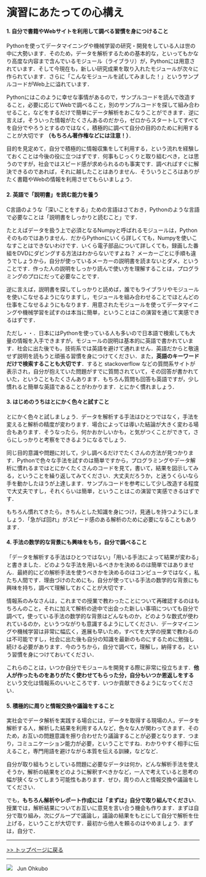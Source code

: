 # 演習にあたっての心構え

#### 1. 自分で書籍やWebサイトを利用して調べる習慣を身につけること
Pythonを使ってデータマイニングや機械学習の研究・開発をしている人は世の中に大勢います．そのため，データを解析するための基本的な，といってもかなり高度な内容まで含んでいるモジュール（ライブラリ）が，Pythonには用意されています．そして今現在も，新しい研究成果を取り入れたモジュールが次々に作られています．さらに「こんなモジュールを試してみました！」というサンプルコードがWeb上に溢れています．

Pythonにはこのように幸せな事情があるので，サンプルコードを読んで改造すること，必要に応じてWebで調べること，別のサンプルコードを探して組み合わせること，などをするだけで簡単にデータ解析をおこなうことができます．逆に言えば，そういった情報がたくさんあるのだから，ゼロからスタートしてすべてを自分でやろうとするのではなく，積極的に調べて自分の目的のために利用することが大切です **（もちろん著作権などには注意！）**．

目的を見定めて，自分で積極的に情報収集をして利用する，という流れを経験しておくことは今後の役に立つはずです．何事もじっくりと取り組むべき，とは思うのですが，社会ではスピード感が求められるのも事実です．調べればすぐに解決できるのであれば，それに越したことはありません．そういうところはありがたく書籍やWebの情報を利用させてもらいましょう．


#### 2. 英語で「説明書」を読む能力を養う
C言語のような「深いことをする」ための言語はさておき，Pythonのような言語で必要なことは「説明書をしっかりと読むこと」です．

たとえばデータを扱う上で必須となるNumpyと呼ばれるモジュールは，Pythonそのものではありません．だからPythonにいくら詳しくても，Numpyを使いこなすことはできないわけです．いくら電子部品について詳しくても，録画した番組をDVDにダビングする方法はわからないですよね？ メーカーごとに手順も違うでしょうから，自分が使っているメーカーの説明書を読まないとダメ，ということです．作った人の説明をしっかり読んで使い方を理解することは，プログラミングのプロにだって必要なことです．

逆に言えば，説明書を探してしっかりと読めば，誰でもライブラリやモジュールを使いこなせるようになりますし，モジュールを組み合わせることでほとんどの仕事をこなせるようにもなります．用意されたモジュールを使ってデータマイニングや機械学習を試すのは本当に簡単，ということはこの演習を通じて実感できるはずです．

ただし・・．日本にはPythonを使っている人も多いので日本語で検索しても大量の情報を入手できますが，モジュールの説明は基本的に英語で書かれています．社会に出た後でも，技術系では英語を避けて通れません．英語だからと敬遠せず説明を読もうと頑張る習慣を身につけてください．また，**英語のキーワードだけで検索することも大切です**．すると stackoverflow などの質問系サイトが表示され，自分が抱えていた問題がすでに質問されていて，その回答が書かれていた，ということもたくさんあります．もちろん質問も回答も英語ですが，少し慣れると簡単な英語であることがわかります．とにかく慣れましょう．


#### 3. はじめのうちはとにかく色々と試すこと
とにかく色々と試しましょう．データを解析する手法はひとつではなく，手法を変えると解析の精度が変わります．場合によっては導いた結論が大きく変わる場合もあります．そうなったら，何かおかしいかも，と気がつくことができて，さらにしっかりと考察をできるようになるでしょう．

同じ目的意識や問題に対して，少し調べるだけでたくさんの方法が見つかります．Pythonで色々な手法を試すのは簡単ですから，プログラミングやデータ解析に慣れるまではとにかくたくさんのコードを見て，書いて，結果を図示してみる，ということを繰り返してみてください．大丈夫だろうか，と迷うくらいなら手を動かしたほうが上達します．サンプルコードを参考にして少し改造する程度で大丈夫ですし，それくらいは簡単，ということはこの演習で実感できるはずです．

もちろん慣れてきたら，きちんとした知識を身につけ，見通しを持つようにしましょう．「急がば回れ」がスピード感のある解析のために必要になることもあります．


#### 4. 手法の数学的な背景にも興味をもち，自分で調べること
「データを解析する手法はひとつではない」「用いる手法によって結果が変わる」と書きました．どのような手法を用いるべきかを決めるのは簡単ではありません．最終的にどの解析手法を使うべきかを決めるのはコンピュータではなく，私たち人間です．理由づけのためにも，自分が使っている手法の数学的な背景にも興味を持ち，調べて理解しておくことが大切です．

情報系のみなさんは，これまでの授業で教わったことについて再確認するのはもちろんのこと，それに加えて解析の途中で出会った新しい事項についても自分で調べて，使っている手法の数学的な背景はどんなものか，どのような数式が使われているのか，というつながりも意識するようにしてください．データマイニングや機械学習は非常に幅広く，進展も早いため，すべてを大学の授業で教わるのは不可能ですし，社会に出た後も自分の知識を最新のものにするために勉強し続ける必要があります．今のうちから，自分で調べて，理解し，納得する，という習慣を身につけておいてください．

これらのことは，いつか自分でモジュールを開発する際に非常に役立ちます．**他人が作ったものをありがたく使わせてもらった分，自分もいつか恩返しをする** という文化は情報系のいいところです．いつか貢献できるようになってください．


#### 5. 積極的に周りと情報交換や議論をすること
実社会でデータ解析を実践する場合には，データを取得する現場の人，データを解析する人，解析した結果を利用する人など，色々な人が関わってきます．そのため，お互いの問題意識を擦り合わせたり議論することが必要となります．つまり，コミュニケーション能力が必要，ということですね．わかりやすく相手に伝えること，専門用語を避けながら本質を伝える訓練，などなど．

自分が取り組もうとしている問題に必要なデータは何か，どんな解析手法を使えそうか，解析の結果をどのように解釈すべきかなど，一人で考えていると思考の幅が狭くなってしまう可能性もあります．ぜひ，周りの人と情報交換や議論をしてください．

でも，**もちろん解析やレポート作成には「まずは」自分で取り組んでください**．授業では，解析結果についてお互いに意見を言い合う機会も作ります．まずは自分で取り組み，次にグループで議論し，議論の結果をもとにして自分で解析を仕上げる，ということが大切です．最初から他人を頼るのはやめましょう．まずは，自分で．

***
[>> トップページに戻る](./README.md)
***
<img src="https://i.creativecommons.org/l/by-nc-sa/4.0/88x31.png"> &nbsp; Jun Ohkubo
